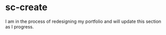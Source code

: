 # sc-create
I am in the process of redesigning my portfolio and will update this section as I progress. 
